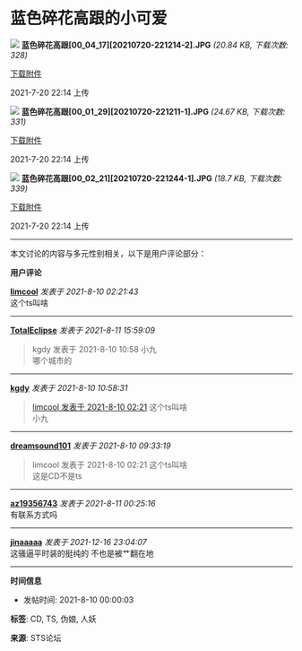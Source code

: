 # 蓝色碎花高跟的小可爱

![](data/attachment/forum/202107/20/221408cyz5cmqfahm1hhah.jpg)
**蓝色碎花高跟\[00\_04\_17\]\[20210720-221214-2\].JPG** _(20.84 KB, 下载次数: 328)_

[下载附件](forum.php?mod=attachment&aid=MTc1ODF8MmJhZmFkMWV8MTczOTg3NTk0MHwwfDU3ODI%3D&nothumb=yes)

2021-7-20 22:14 上传

![](data/attachment/forum/202107/20/221408k6qibndi0q0q9rql.jpg)
**蓝色碎花高跟\[00\_01\_29\]\[20210720-221211-1\].JPG** _(24.67 KB, 下载次数: 331)_
 
[下载附件](forum.php?mod=attachment&aid=MTc1ODJ8OTczY2I3NDd8MTczOTg3NTk0MHwwfDU3ODI%3D&nothumb=yes)

2021-7-20 22:14 上传

![](data/attachment/forum/202107/20/221408t0e9m3cdflcmaoc9.jpg)
**蓝色碎花高跟\[00\_02\_21\]\[20210720-221244-1\].JPG** _(18.7 KB, 下载次数: 339)_
 
[下载附件](forum.php?mod=attachment&aid=MTc1ODB8OTcwMWE1NmN8MTczOTg3NTk0MHwwfDU3ODI%3D&nothumb=yes)

2021-7-20 22:14 上传

---

本文讨论的内容与多元性别相关，以下是用户评论部分：

**用户评论**

**[limcool](home.php?mod=space&uid=2531)** _发表于 2021-8-10 02:21:43_  
这个ts叫啥

---

**[TotalEclipse](home.php?mod=space&uid=8516)** _发表于 2021-8-11 15:59:09_  
> kgdy 发表于 2021-8-10 10:58 小九  
哪个城市的

---

**[kgdy](home.php?mod=space&uid=4050)** _发表于 2021-8-10 10:58:31_  
> [limcool 发表于 2021-8-10 02:21](https://sts56.xyz/forum.php?mod=redirect&goto=findpost&pid=14204&ptid=5782) 这个ts叫啥  
小九

---

**[dreamsound101](home.php?mod=space&uid=4647)** _发表于 2021-8-10 09:33:19_  
> limcool 发表于 2021-8-10 02:21 这个ts叫啥  
这是CD不是ts

---

**[az19356743](home.php?mod=space&uid=3385)** _发表于 2021-8-11 00:25:16_  
有联系方式吗

---

**[jinaaaaa](home.php?mod=space&uid=4860)** _发表于 2021-12-16 23:04:07_  
这骚逼平时装的挺纯的 不也是被艹翻在地

---

**时间信息**

- 发帖时间: 2021-8-10 00:00:03

**标签**: CD, TS, 伪娘, 人妖

**来源**: STS论坛